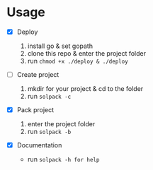 # Usage

- [x] Deploy
    1. install go & set gopath
    2. clone this repo & enter the project folder
    3. run ```chmod +x ./deploy & ./deploy```

- [ ] Create project
    1. mkdir for your project & cd to the folder
    2. run ```solpack -c```

- [x] Pack project
    1. enter the project folder
    2. run ```solpack -b```

- [x] Documentation
    - run ```solpack -h for help```